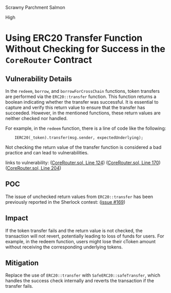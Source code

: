 Scrawny Parchment Salmon

High

# Using ERC20 Transfer Function Without Checking for Success in the `CoreRouter` Contract

## Vulnerability Details
In the `redeem`, `borrow`, and `borrowForCrossChain` functions, token transfers are performed via the `ERC20::transfer` function. This function returns a boolean indicating whether the transfer was successful. It is essential to capture and verify this return value to ensure that the transfer has succeeded. However, in the mentioned functions, these return values are neither checked nor handled.

For example, in the `redeem` function, there is a line of code like the following:

```solidity
    IERC20(_token).transfer(msg.sender, expectedUnderlying);
```

Not checking the return value of the transfer function is considered a bad practice and can lead to vulnerabilities.

links to vulnerability: 
([CoreRouter.sol, Line 124](https://github.com/sherlock-audit/2025-05-lend-audit-contest/blob/main/Lend-V2/src/LayerZero/CoreRouter.sol#L124)) 
([CoreRouter.sol, Line 170](https://github.com/sherlock-audit/2025-05-lend-audit-contest/blob/main/Lend-V2/src/LayerZero/CoreRouter.sol#L170)) 
([CoreRouter.sol, Line 204](https://github.com/sherlock-audit/2025-05-lend-audit-contest/blob/main/Lend-V2/src/LayerZero/CoreRouter.sol#L204))

## POC
The issue of unchecked return values from `ERC20::transfer` has been previously reported in the Sherlock contest: ([issue #169](https://github.com/sherlock-audit/2023-05-Index-judging/issues/169))

## Impact
If the token transfer fails and the return value is not checked, the transaction will not revert, potentially leading to loss of funds for users. For example, in the redeem function, users might lose their cToken amount without receiving the corresponding underlying tokens.

## Mitigation
Replace the use of `ERC20::transfer` with `SafeERC20::safeTransfer`, which handles the success check internally and reverts the transaction if the transfer fails.